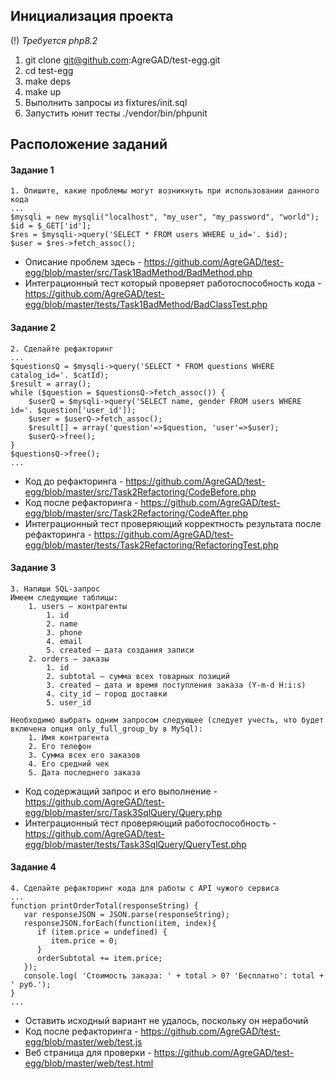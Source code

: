 ## Инициализация проекта

(!) _Требуется php8.2_
 
1. git clone git@github.com:AgreGAD/test-egg.git
2. cd test-egg
3. make deps
4. make up
5. Выполнить запросы из fixtures/init.sql
6. Запустить юнит тесты ./vendor/bin/phpunit

## Расположение заданий

#### Задание 1

```
1. Опишите, какие проблемы могут возникнуть при использовании данного кода
...
$mysqli = new mysqli("localhost", "my_user", "my_password", "world");
$id = $_GET['id'];
$res = $mysqli->query('SELECT * FROM users WHERE u_id='. $id);
$user = $res->fetch_assoc();
```

- Описание проблем здесь - https://github.com/AgreGAD/test-egg/blob/master/src/Task1BadMethod/BadMethod.php
- Интеграционный тест который проверяет работоспособность кода - https://github.com/AgreGAD/test-egg/blob/master/tests/Task1BadMethod/BadClassTest.php

#### Задание 2

```
2. Сделайте рефакторинг
...
$questionsQ = $mysqli->query('SELECT * FROM questions WHERE catalog_id='. $catId);
$result = array();
while ($question = $questionsQ->fetch_assoc()) {
	$userQ = $mysqli->query('SELECT name, gender FROM users WHERE id='. $question['user_id']);
	$user = $userQ->fetch_assoc();
	$result[] = array('question'=>$question, 'user'=>$user);
	$userQ->free();
}
$questionsQ->free();
...
```

- Код до рефакторинга - https://github.com/AgreGAD/test-egg/blob/master/src/Task2Refactoring/CodeBefore.php
- Код после рефакторинга - https://github.com/AgreGAD/test-egg/blob/master/src/Task2Refactoring/CodeAfter.php
- Интеграционный тест проверяющий корректность результата после рефакторинга - https://github.com/AgreGAD/test-egg/blob/master/tests/Task2Refactoring/RefactoringTest.php

#### Задание 3

```
3. Напиши SQL-запрос
Имеем следующие таблицы:
    1. users — контрагенты
        1. id
        2. name
        3. phone
        4. email
        5. created — дата создания записи
    2. orders — заказы
        1. id
        2. subtotal — сумма всех товарных позиций
        3. created — дата и время поступления заказа (Y-m-d H:i:s)
        4. city_id — город доставки
        5. user_id

Необходимо выбрать одним запросом следующее (следует учесть, что будет включена опция only_full_group_by в MySql):
    1. Имя контрагента
    2. Его телефон
    3. Сумма всех его заказов
    4. Его средний чек
    5. Дата последнего заказа
```

- Код содержащий запрос и его выполнение - https://github.com/AgreGAD/test-egg/blob/master/src/Task3SqlQuery/Query.php
- Интеграционный тест проверяющий работоспособность - https://github.com/AgreGAD/test-egg/blob/master/tests/Task3SqlQuery/QueryTest.php

#### Задание 4

```
4. Сделайте рефакторинг кода для работы с API чужого сервиса
...
function printOrderTotal(responseString) {
   var responseJSON = JSON.parse(responseString);
   responseJSON.forEach(function(item, index){
      if (item.price = undefined) {
         item.price = 0;
      }
      orderSubtotal += item.price;
   });
   console.log( 'Стоимость заказа: ' + total > 0? 'Бесплатно': total + ' руб.');
}
...
```

- Оставить исходный вариант не удалось, поскольку он нерабочий
- Код после рефакторинга - https://github.com/AgreGAD/test-egg/blob/master/web/test.js
- Веб страница для проверки - https://github.com/AgreGAD/test-egg/blob/master/web/test.html